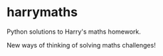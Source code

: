 # harrymaths

Python solutions to Harry's maths homework.

New ways of thinking of solving maths challenges!

